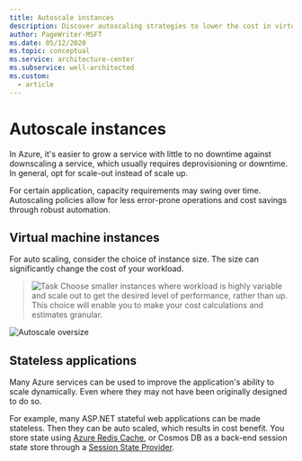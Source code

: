 ```yaml
---
title: Autoscale instances
description: Discover autoscaling strategies to lower the cost in virtual machine instances or stateless applications in Azure.
author: PageWriter-MSFT
ms.date: 05/12/2020
ms.topic: conceptual
ms.service: architecture-center
ms.subservice: well-architected
ms.custom:
  - article
---
```


# Autoscale instances

In Azure, it's easier to grow a service with little to no downtime against downscaling a service, which usually requires deprovisioning or downtime. In general, opt for scale-out instead of scale up.

For certain application, capacity requirements may swing over time. Autoscaling policies allow for less error-prone operations and cost savings through robust automation.

## Virtual machine instances

For auto scaling, consider the choice of instance size. The size can significantly change the cost of your workload.
> ![Task](../../_images/i-best-practices.svg) Choose smaller instances where workload is highly variable and scale out to get the desired level of performance, rather than up. This choice will enable you to make your cost calculations and estimates granular.

![Autoscale oversize](../../_images/over-sizing.png)

## Stateless applications
Many Azure services can be used to improve the application's ability to scale dynamically. Even where they may not have been originally designed to do so.

For example, many ASP.NET stateful web applications can be made stateless. Then they can be auto scaled, which results in cost benefit. You store state using [Azure Redis Cache](/azure/azure-cache-for-redis/cache-aspnet-session-state-provider), or Cosmos DB as a back-end session state store through a [Session State Provider](https://github.com/aspnet/AspNetSessionState).
